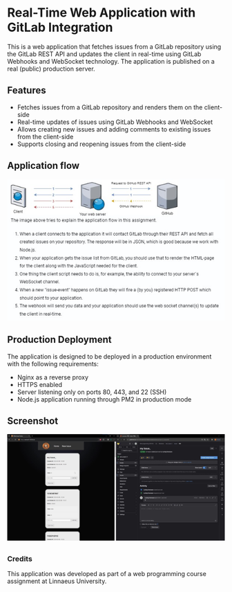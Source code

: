 # Real-Time Web Application with GitLab Integration
This is a web application that fetches issues from a GitLab repository using the GitLab REST API and updates the client in real-time using GitLab Webhooks and WebSocket technology. The application is published on a real (public) production server.

## Features
- Fetches issues from a GitLab repository and renders them on the client-side
- Real-time updates of issues using GitLab Webhooks and WebSocket
- Allows creating new issues and adding comments to existing issues from the client-side
- Supports closing and reopening issues from the client-side

## Application flow
![alt text](b3-requirements.jpg)

## Production Deployment
The application is designed to be deployed in a production environment with the following requirements:
- Nginx as a reverse proxy
- HTTPS enabled
- Server listening only on ports 80, 443, and 22 (SSH)
- Node.js application running through PM2 in production mode


## Screenshot
![alt text](b3.jpg)

##
### Credits
This application was developed as part of a web programming course assignment at Linnaeus University.
